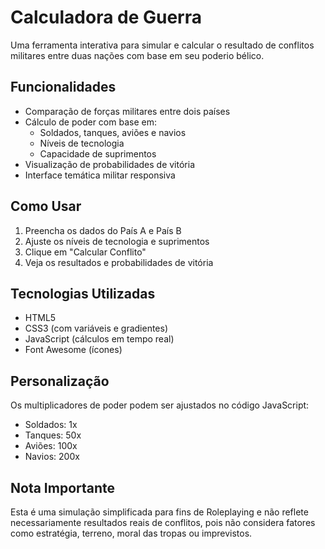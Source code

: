 # Calculadora de Guerra

Uma ferramenta interativa para simular e calcular o resultado de conflitos militares entre duas nações com base em seu poderio bélico.

## Funcionalidades

- Comparação de forças militares entre dois países
- Cálculo de poder com base em:
  - Soldados, tanques, aviões e navios
  - Níveis de tecnologia
  - Capacidade de suprimentos
- Visualização de probabilidades de vitória
- Interface temática militar responsiva

## Como Usar

1. Preencha os dados do País A e País B
2. Ajuste os níveis de tecnologia e suprimentos
3. Clique em "Calcular Conflito"
4. Veja os resultados e probabilidades de vitória

## Tecnologias Utilizadas

- HTML5
- CSS3 (com variáveis e gradientes)
- JavaScript (cálculos em tempo real)
- Font Awesome (ícones)

## Personalização

Os multiplicadores de poder podem ser ajustados no código JavaScript:
- Soldados: 1x
- Tanques: 50x
- Aviões: 100x
- Navios: 200x

## Nota Importante

Esta é uma simulação simplificada para fins de Roleplaying e não reflete necessariamente resultados reais de conflitos, pois não considera fatores como estratégia, terreno, moral das tropas ou imprevistos.

